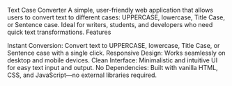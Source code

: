 Text Case Converter
A simple, user-friendly web application that allows users to convert text to different cases: UPPERCASE, lowercase, Title Case, or Sentence case. Ideal for writers, students, and developers who need quick text transformations.
Features

Instant Conversion: Convert text to UPPERCASE, lowercase, Title Case, or Sentence case with a single click.
Responsive Design: Works seamlessly on desktop and mobile devices.
Clean Interface: Minimalistic and intuitive UI for easy text input and output.
No Dependencies: Built with vanilla HTML, CSS, and JavaScript—no external libraries required.

